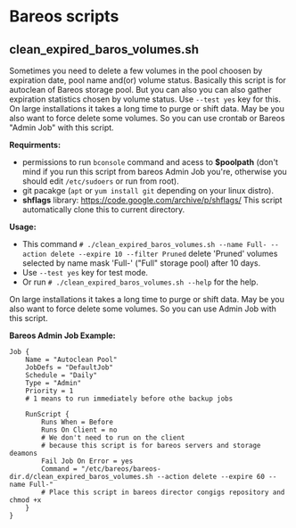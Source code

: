 # Bareos scripts

## clean_expired_baros_volumes.sh

Sometimes you need to delete a few volumes in the pool choosen by expiration date, pool name and(or) volume status. Basically this script is for autoclean of Bareos storage pool. But you can also you can also gather expiration statistics chosen by volume status. Use `--test yes` key for this. On large installations it takes a long time to purge or shift data. May be you also want to force delete some volumes. So you can use crontab or Bareos "Admin Job" with this script.

**Requirments:**

- permissions to run `bconsole` command and acess to **$poolpath** (don't mind if you run this script from bareos Admin Job you're, otherwise you should edit `/etc/sudoers` or run from root).
- git pacakge (`apt` or `yum install git` depending on your linux distro).
- **shflags** library: https://code.google.com/archive/p/shflags/ This script automatically clone this to current directory.

**Usage:**

- This command `# ./clean_expired_baros_volumes.sh --name Full- --action delete --expire 10 --filter Pruned` delete 'Pruned' volumes selected by name mask 'Full-' ("Full" storage pool) after 10 days.
- Use `--test yes` key for test mode.
- Or run `# ./clean_expired_baros_volumes.sh --help` for the help.

On large installations it takes a long time to purge or shift data. May be you also want to force delete some volumes. So you can use Admin Job with this script.

**Bareos Admin Job Example:**

```
Job {
    Name = "Autoclean Pool"
    JobDefs = "DefaultJob"
    Schedule = "Daily"
    Type = "Admin"
    Priority = 1
    # 1 means to run immediately before othe backup jobs

    RunScript {
        Runs When = Before
        Runs On Client = no
        # We don't need to run on the client
        # because this script is for bareos servers and storage deamons
        Fail Job On Error = yes
        Command = "/etc/bareos/bareos-dir.d/clean_expired_baros_volumes.sh --action delete --expire 60 --name Full-"
        # Place this script in bareos director congigs repository and chmod +x
    }
}
```

